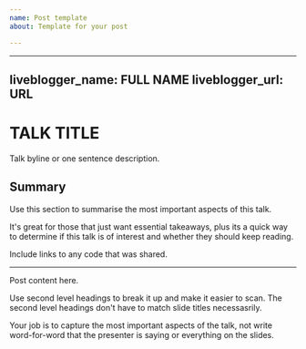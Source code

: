 ```yaml
---
name: Post template
about: Template for your post

---
```


---
liveblogger_name: FULL NAME
liveblogger_url: URL
---

# TALK TITLE

Talk byline or one sentence description.

## Summary

Use this section to summarise the most important aspects of this talk. 

It's great for those that just want essential takeaways, plus its a quick way to determine if this talk is of interest and whether they should keep reading.

Include links to any code that was shared.

---

Post content here.

Use second level headings to break it up and make it easier to scan. The second level headings don't have to match slide titles necessasrily.

Your job is to capture the most important aspects of the talk, not write word-for-word that the presenter is saying or everything on the slides.
